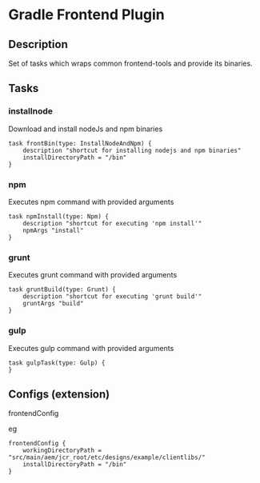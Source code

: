 
# Gradle Frontend Plugin

## Description

Set of tasks which wraps common frontend-tools and provide its binaries.


## Tasks

### installnode

Download and install nodeJs and npm binaries

```
task frontBin(type: InstallNodeAndNpm) {
    description "shortcut for installing nodejs and npm binaries"
    installDirectoryPath = "/bin"
}

```

### npm

Executes npm command with provided arguments

```
task npmInstall(type: Npm) {
    description "shortcut for executing 'npm install'"
    npmArgs "install"
}
```


### grunt

Executes grunt command with provided arguments

```
task gruntBuild(type: Grunt) {
    description "shortcut for executing 'grunt build'"
    gruntArgs "build"
}
```


### gulp

Executes gulp command with provided arguments

```
task gulpTask(type: Gulp) {
}

```



## Configs (extension)
frontendConfig

eg
```
frontendConfig {
    workingDirectoryPath = "src/main/aem/jcr_root/etc/designs/example/clientlibs/"
    installDirectoryPath = "/bin"
}
```